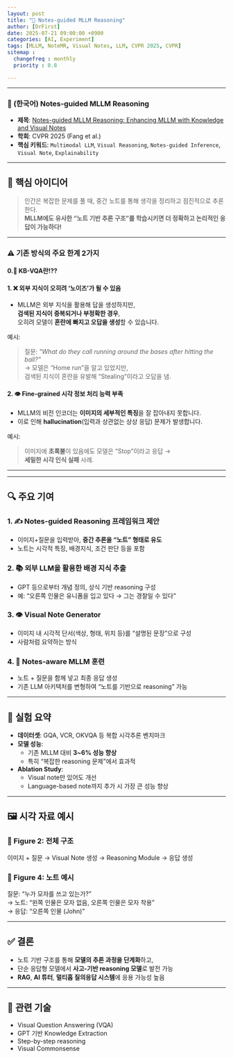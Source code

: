 ```yaml
---
layout: post
title: "🧠 Notes-guided MLLM Reasoning"
author: [DrFirst]
date: 2025-07-21 09:00:00 +0900
categories: [AI, Experiment]
tags: [MLLM, NoteMR, Visual Notes, LLM, CVPR 2025, CVPR]
sitemap :
  changefreq : monthly
  priority : 0.8

---
```


---


### 🧠 (한국어) Notes-guided MLLM Reasoning  

- **제목**: [Notes-guided MLLM Reasoning: Enhancing MLLM with Knowledge and Visual Notes](https://arxiv.org/abs/2403.09165)
- **학회**: CVPR 2025 (Fang et al.)
- **핵심 키워드**: `Multimodal LLM`, `Visual Reasoning`, `Notes-guided Inference`, `Visual Note`, `Explainability`

---

## 🧠 핵심 아이디어

> 인간은 복잡한 문제를 풀 때, 중간 노트를 통해 생각을 정리하고 점진적으로 추론한다.  
> **MLLM에도 유사한 “노트 기반 추론 구조”를 학습시키면 더 정확하고 논리적인 응답이 가능하다!**

---

### ⚠️ 기존 방식의 주요 한계 2가지


#### 0.🤔 KB-VQA란!??


#### 1. ❌ 외부 지식이 오히려 ‘노이즈’가 될 수 있음

- MLLM은 외부 지식을 활용해 답을 생성하지만,  
  **검색된 지식이 중복되거나 부정확한 경우**,  
  오히려 모델이 **혼란에 빠지고 오답을 생성**할 수 있습니다.

예시:
> 질문: *"What do they call running around the bases after hitting the ball?"*  
> → 모델은 “Home run”을 알고 있었지만,  
> 검색된 지식이 혼란을 유발해 “Stealing”이라고 오답을 냄.

#### 2. 👁️ Fine-grained 시각 정보 처리 능력 부족

- MLLM의 비전 인코더는 **이미지의 세부적인 특징**을 잘 잡아내지 못합니다.  
- 이로 인해 **hallucination**(입력과 상관없는 상상 응답) 문제가 발생합니다.

예시:
> 이미지에 **초록불**이 있음에도 모델은 “Stop”이라고 응답 →  
> **세밀한 시각 인식 실패** 사례.

---

---

## 🔍 주요 기여

### 1. ✍️ Notes-guided Reasoning 프레임워크 제안
- 이미지+질문을 입력받아, **중간 추론을 “노트” 형태로 유도**
- 노트는 시각적 특징, 배경지식, 조건 판단 등을 포함

### 2. 📚 외부 LLM을 활용한 배경 지식 추출
- GPT 등으로부터 개념 정의, 상식 기반 reasoning 구성
- 예: “오른쪽 인물은 유니폼을 입고 있다 → 그는 경찰일 수 있다”

### 3. 👁️ Visual Note Generator
- 이미지 내 시각적 단서(색상, 형태, 위치 등)를 “설명된 문장”으로 구성
- 사람처럼 요약하는 방식

### 4. 🤖 Notes-aware MLLM 훈련
- 노트 + 질문을 함께 넣고 최종 응답 생성
- 기존 LLM 아키텍처를 변형하여 “노트를 기반으로 reasoning” 가능

---

## 🧪 실험 요약

- **데이터셋**: GQA, VCR, OKVQA 등 복합 시각추론 벤치마크
- **모델 성능**:
  - 기존 MLLM 대비 **3~6% 성능 향상**
  - 특히 “복잡한 reasoning 문제”에서 효과적
- **Ablation Study**:
  - Visual note만 있어도 개선
  - Language-based note까지 추가 시 가장 큰 성능 향상

---

## 🖼️ 시각 자료 예시

### 🎯 Figure 2: 전체 구조
이미지 + 질문 → Visual Note 생성 → Reasoning Module → 응답 생성

### 💬 Figure 4: 노트 예시
질문: “누가 모자를 쓰고 있는가?”  
→ 노트: “왼쪽 인물은 모자 없음, 오른쪽 인물은 모자 착용”  
→ 응답: “오른쪽 인물 (John)”

---

## ✅ 결론

- 노트 기반 구조를 통해 **모델의 추론 과정을 단계화**하고,
- 단순 응답형 모델에서 **사고-기반 reasoning 모델**로 발전 가능
- **RAG**, **AI 튜터**, **멀티홉 질의응답 시스템**에 응용 가능성 높음

---

## 🔗 관련 기술

- Visual Question Answering (VQA)
- GPT 기반 Knowledge Extraction
- Step-by-step reasoning
- Visual Commonsense
